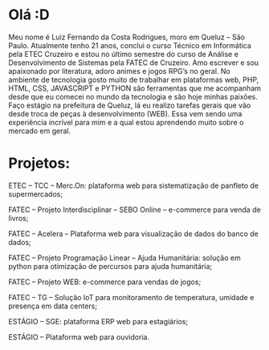 <h1>Olá :D</h1>

Meu nome é Luiz Fernando da Costa Rodrigues, moro em Queluz – São Paulo. Atualmente tenho 21 anos, conclui o curso Técnico em Informática pela ETEC Cruzeiro e estou no último semestre do curso de Análise e Desenvolvimento de Sistemas pela FATEC de Cruzeiro. 
Amo escrever e sou apaixonado por literatura, adoro animes e jogos RPG’s no geral. No ambiente de tecnologia gosto muito de trabalhar em plataformas web, PHP, HTML, CSS, JAVASCRIPT e PYTHON são ferramentas que me acompanham desde que eu comecei no mundo da tecnologia e são hoje minhas paixões.
Faço estágio na prefeitura de Queluz, lá eu realizo tarefas gerais que vão desde troca de peças à desenvolvimento (WEB). Essa vem sendo uma experiência incrível para mim e a qual estou aprendendo muito sobre o mercado em geral. 

<h1>Projetos:</h1>
ETEC – TCC – Merc.On: plataforma web para sistematização de panfleto de supermercados;

FATEC – Projeto Interdisciplinar – SEBO Online – e-commerce para venda de livros;

FATEC – Acelera – Plataforma web para visualização de dados do banco de dados;

FATEC – Projeto Programação Linear – Ajuda Humanitária: solução em python para otimização de percursos para ajuda humanitária;

FATEC – Projeto WEB: e-commerce para vendas de jogos;

FATEC – TG – Solução IoT para monitoramento de temperatura, umidade e presença em data centers;

ESTÁGIO – SGE: plataforma ERP web para estagiários;

ESTÁGIO – Plataforma web para ouvidoria.
